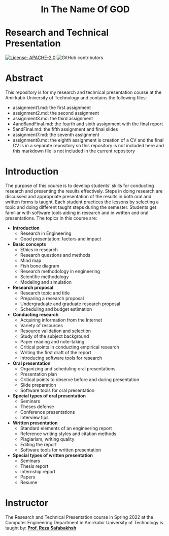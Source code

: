 <div align="center">
<h1> In The Name Of GOD </h1>
</div>

# Research and Technical Presentation
[![License: APACHE-2.0](https://img.shields.io/github/license/FarshidNooshi/Research-Technical-Presentation)](https://opensource.org/licenses/Apache-2.0)
![GitHub contributors](https://img.shields.io/github/contributors/FarshidNooshi/Research-Technical-Presentation)

# Abstract
This repository is for my research and technical presentation course at the Amirkabir University of Technology and contains the following files:

- assignment1.md: the first assignment
- assignment2.md: the second assignment
- assignment3.md: the third assignment
- 4and6andFinal.md: the fourth and sixth assignment with the final report
- 5andFinal.md: the fifth assignment and final slides
- assignment7.md: the seventh assignment
- assignment8.md: the eighth assignment is creation of a CV and the final CV is in a separate repository so this repository is not included here and this markdown file is not included in the current repository

# Introduction

The purpose of this course is to develop students’ skills for conducting research and presenting the results effectively. Steps in doing research are discussed and appropriate presentation of the results in both oral and written forms is taught. Each student practices the lessons by selecting a topic and doing different taught steps during the semester. Students get familiar with software tools aiding in research and in written and oral presentations.
The topics in this course are:

- **Introduction**
  - Research in Engineering
  - Good presentation: factors and impact
- **Basic concepts**
  - Ethics in research
  - Research questions and methods
  - Mind map
  - Fish bone diagram
  - Research methodology in engineering
  - Scientific methodology
  - Modeling and simulation
- **Research proposal**
  - Research topic and title
  - Preparing a research proposal
  - Undergraduate and graduate research proposal
  - Scheduling and budget estimation
- **Conducting research**
  - Acquiring information from the Internet
  - Variety of resources
  - Resource validation and selection
  - Study of the subject background
  - Paper reading and note-taking
  - Critical points in conducting empirical research
  - Writing the first draft of the report
  - Introducing software tools for research
- **Oral presentation**
  - Organizing and scheduling oral presentations
  - Presentation plan
  - Critical points to observe before and during presentation
  - Slide preparation
  - Software tools for oral presentation
- **Special types of oral presentation**
  - Seminars
  - Theses defense
  - Conference presentations
  - Interview tips
- **Written presentation**
  - Standard elements of an engineering report
  - Reference writing styles and citation methods
  - Plagiarism, writing quality
  - Editing the report
  - Software tools for written presentation
- **Special types of written presentation**
  - Seminars
  - Thesis report
  - Internship report
  - Papers
  - Resume

# Instructor

The Research and Technical Presentation course in Spring 2022 at the Computer Engineering Department in Amirkabir University of Technology is taught by:
[**Prof. Reza Safabakhsh**](https://scholar.google.com/citations?user=zFsdqo8AAAAJ&hl=en)
